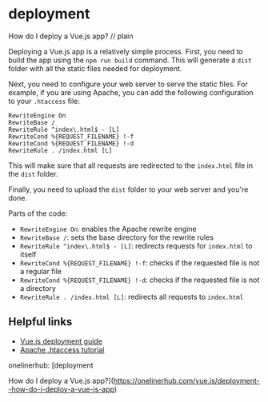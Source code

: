 # deployment

How do I deploy a Vue.js app?
// plain

Deploying a Vue.js app is a relatively simple process. First, you need to build the app using the `npm run build` command. This will generate a `dist` folder with all the static files needed for deployment.

Next, you need to configure your web server to serve the static files. For example, if you are using Apache, you can add the following configuration to your `.htaccess` file:

```
RewriteEngine On
RewriteBase /
RewriteRule ^index\.html$ - [L]
RewriteCond %{REQUEST_FILENAME} !-f
RewriteCond %{REQUEST_FILENAME} !-d
RewriteRule . /index.html [L]
```

This will make sure that all requests are redirected to the `index.html` file in the `dist` folder.

Finally, you need to upload the `dist` folder to your web server and you're done.

Parts of the code:

- `RewriteEngine On`: enables the Apache rewrite engine
- `RewriteBase /`: sets the base directory for the rewrite rules
- `RewriteRule ^index\.html$ - [L]`: redirects requests for `index.html` to itself
- `RewriteCond %{REQUEST_FILENAME} !-f`: checks if the requested file is not a regular file
- `RewriteCond %{REQUEST_FILENAME} !-d`: checks if the requested file is not a directory
- `RewriteRule . /index.html [L]`: redirects all requests to `index.html`

## Helpful links

- [Vue.js deployment guide](https://vuejs.org/v2/guide/deployment.html)
- [Apache .htaccess tutorial](https://www.tutorialspoint.com/apache_web_server/apache_web_server_htaccess_files.htm)

onelinerhub: [deployment

How do I deploy a Vue.js app?](https://onelinerhub.com/vue.js/deployment--how-do-i-deploy-a-vue-js-app)